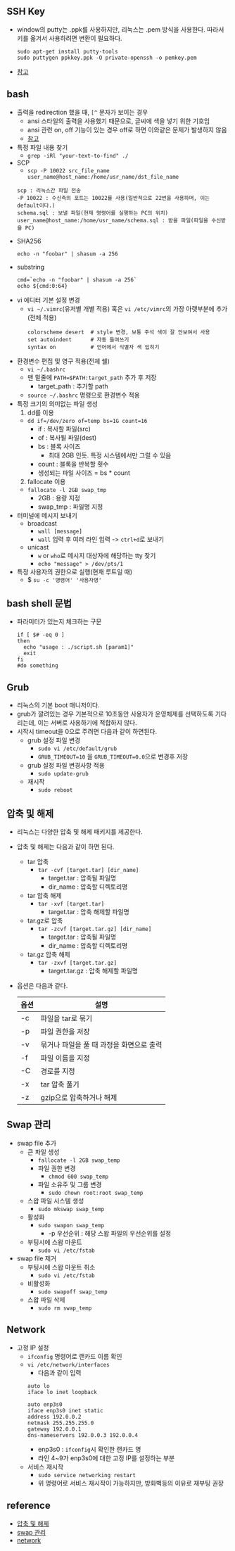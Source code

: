 ## SSH Key
- window의 putty는 .ppk를 사용하지만, 리눅스는 .pem 방식을 사용한다. 따라서 키를 옮겨서 사용하려면 변환이 필요하다.
  ```
  sudo apt-get install putty-tools
  sudo puttygen ppkkey.ppk -O private-openssh -o pemkey.pem
  ```
- [참고](https://aws.amazon.com/ko/premiumsupport/knowledge-center/convert-pem-file-into-ppk/)

## bash
- 출력을 redirection 했을 때, `[^` 문자가 보이는 경우
  - ansi 스타일의 출력을 사용했기 때문으로, 글씨에 색을 넣기 위한 기호임
  - ansi 관련 on, off 기능이 있는 경우 off로 하면 이와같은 문제가 발생하지 않음
  - [참고](https://stackoverflow.com/questions/23225064/how-to-avoid-special-characters-when-redirecting-output-in-bash-scripts)
- 특정 파일 내용 찾기
  - `grep -iRl "your-text-to-find" ./`
- SCP
  - `scp -P 10022 src_file_name user_name@host_name:/home/usr_name/dst_file_name`
  ```
  scp : 리눅스간 파일 전송
  -P 10022 : 수신측의 포트는 10022를 사용(일반적으로 22번을 사용하며, 이는 default이다.)
  schema.sql : 보낼 파일(현재 명령어를 실행하는 PC의 위치)
  user_name@host_name:/home/usr_name/schema.sql : 받을 파일(파일을 수신받을 PC)
  ```
- SHA256
  ```
  echo -n "foobar" | shasum -a 256
  ```
- substring
  ```
  cmd=`echo -n "foobar" | shasum -a 256`
  echo ${cmd:0:64}
  ```
- vi 에디터 기본 설정 변경
  - `vi ~/.vimrc`(유저별 개별 적용) 혹은 `vi /etc/vimrc`의 가장 아랫부분에 추가(전체 적용)
    ```
    colorscheme desert  # style 변경, 보통 주석 색이 잘 안보여서 사용
    set autoindent      # 자동 들여쓰기
    syntax on           # 언어에서 식별자 색 입히기
    ``` 
- 환경변수 편집 및 영구 적용(전체 쉘)
  - `vi ~/.bashrc`
  - 맨 밑줄에 `PATH=$PATH:target_path` 추가 후 저장
    - target_path : 추가할 path
  - `source ~/.bashrc` 명령으로 환경변수 적용
- 특정 크기의 의미없는 파일 생성
  1. dd를 이용
    - `dd if=/dev/zero of=temp bs=1G count=16`
      - if : 복사할 파일(src)
      - of : 복사될 파일(dest)
      - bs : 블록 사이즈
        - 최대 2GB 인듯. 특정 시스템에서만 그럴 수 있음
      - count : 블록을 반복할 횟수
      - 생성되는 파일 사이즈 = bs * count
  2. fallocate 이용
    - `fallocate -l 2GB swap_tmp`
      - 2GB : 용량 지정
      - swap_tmp : 파일명 지정
- 터미널에 메시지 보내기
  - broadcast
    - `wall [message]`
    - `wall` 입력 후 여러 라인 입력 -> `ctrl+d`로 보내기
  - unicast
    - `w` or `who`로 메시지 대상자에 해당하는 tty 찾기
    - `echo "message" > /dev/pts/1`
- 특정 사용자의 권한으로 실행(현재 루트일 때)
  - $ `su -c '명령어' '사용자명'`

## bash shell 문법
- 파라미터가 있는지 체크하는 구문
  ```
  if [ $# -eq 0 ]
  then
    echo "usage : ./script.sh [param1]"
    exit
  fi
  #do something
  ```
  
## Grub
- 리눅스의 기본 boot 매니저이다.
- grub가 깔려있는 경우 기본적으로 10초동안 사용자가 운영체제를 선택하도록 기다리는데, 이는 서버로 사용하기에 적합하지 않다.
- 시작시 timeout을 0으로 주려면 다음과 같이 하면된다.
  - grub 설정 파일 변경
    - `sudo vi /etc/default/grub`
    - `GRUB_TIMEOUT=10` 을 `GRUB_TIMEOUT=0.0`으로 변경후 저장
  - grub 설정 파일 변경사항 적용
    - `sudo update-grub`
  - 재시작
    - `sudo reboot`
    
## 압축 및 해제
- 리눅스는 다양한 압축 및 해제 패키지를 제공한다.
- 압축 및 해제는 다음과 같이 하면 된다.
  - tar 압축
    - `tar -cvf [target.tar] [dir_name]`
      - target.tar : 압축될 파일명
      - dir_name : 압축할 디렉토리명
  - tar 압축 해제
    - `tar -xvf [target.tar]`
      - target.tar : 압축 해제할 파일명
  - tar.gz로 압축
    - `tar -zcvf [target.tar.gz] [dir_name]`
      - target.tar : 압축될 파일명
      - dir_name : 압축할 디렉토리명
  - tar.gz 압축 해제
    - `tar -zxvf [target.tar.gz]`
      - target.tar.gz : 압축 해제할 파일명
- 옵션은 다음과 같다.

  옵션 | 설명
  ---- | ----
  -c | 파일을 tar로 묶기
  -p | 파일 권한을 저장
  -v | 묶거나 파일을 풀 때 과정을 화면으로 출력
  -f | 파일 이름을 지정
  -C | 경로를 지정
  -x | tar 압축 풀기
  -z | gzip으로 압축하거나 해제

## Swap 관리
- swap file 추가
  - 큰 파일 생성
    - `fallocate -l 2GB swap_temp`
    - 파일 권한 변경
      - `chmod 600 swap_temp`
    - 파일 소유주 및 그룹 변경
      - `sudo chown root:root swap_temp`
  - 스왑 파일 시스템 생성
    - `sudo mkswap swap_temp`
  - 활성화
    - `sudo swapon swap_temp`
      - -p 우선순위 : 해당 스왑 파일의 우선순위를 설정
  - 부팅시에 스왑 마운트
    - `sudo vi /etc/fstab`
- swap file 제거
  - 부팅시에 스왑 마운트 취소
    - `sudo vi /etc/fstab`
  - 비활성화
    - `sudo swapoff swap_temp`
  - 스왑 파일 삭제
    - `sudo rm swap_temp`

## Network
- 고정 IP 설정
  - `ifconfig` 명령어로 랜카드 이름 확인
  - `vi /etc/network/interfaces`
    - 다음과 같이 입력
    ```
    auto lo
    iface lo inet loopback

    auto enp3s0
    iface enp3s0 inet static
    address 192.0.0.2
    netmask 255.255.255.0
    gateway 192.0.0.1
    dns-nameservers 192.0.0.3 192.0.0.4
    ```
      - enp3s0 : `ifconfig`시 확인한 랜카드 명
      - 라인 4~9가 enp3s0에 대한 고정 IP를 설정하는 부분
  - 서비스 재시작
    - `sudo service networking restart`
    - 위 명령어로 서비스 재시작이 가능하지만, 방화벽등의 이유로 재부팅 권장
  

## reference
- [압축 및 해제](https://nota.tistory.com/53)
- [swap 관리](https://htst.tistory.com/32)
- [network](https://www.lesstif.com/pages/viewpage.action?pageId=24445571)
